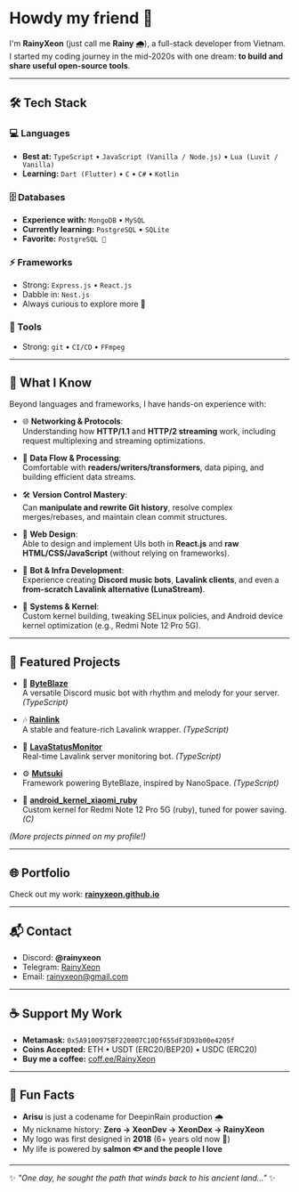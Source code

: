 # Howdy my friend 👋

I'm **RainyXeon** (just call me **Rainy 🌧️**), a full-stack developer from Vietnam.  
I started my coding journey in the mid-2020s with one dream: **to build and share useful open-source tools**.

---

## 🛠️ Tech Stack

### 💻 Languages
- **Best at:** `TypeScript` • `JavaScript (Vanilla / Node.js)` • `Lua (Luvit / Vanilla)`
- **Learning:** `Dart (Flutter)` • `C` • `C#` • `Kotlin`

### 🗄️ Databases
- **Experience with:** `MongoDB` • `MySQL`
- **Currently learning:** `PostgreSQL` • `SQLite`
- **Favorite:** `PostgreSQL 💙`

### ⚡ Frameworks
- Strong: `Express.js` • `React.js`
- Dabble in: `Nest.js`
- Always curious to explore more 🚀

### 🔧 Tools
- Strong: `git` • `CI/CD` • `FFmpeg`

---

## 🧠 What I Know

Beyond languages and frameworks, I have hands-on experience with:

- 🌐 **Networking & Protocols**:  
  Understanding how **HTTP/1.1** and **HTTP/2 streaming** work, including request multiplexing and streaming optimizations.

- 🔄 **Data Flow & Processing**:  
  Comfortable with **readers/writers/transformers**, data piping, and building efficient data streams.

- 🛠️ **Version Control Mastery**:  
  Can **manipulate and rewrite Git history**, resolve complex merges/rebases, and maintain clean commit structures.

- 🎨 **Web Design**:  
  Able to design and implement UIs both in **React.js** and **raw HTML/CSS/JavaScript** (without relying on frameworks).

- 🎵 **Bot & Infra Development**:  
  Experience creating **Discord music bots**, **Lavalink clients**, and even a **from-scratch Lavalink alternative (LunaStream)**.

- 🐧 **Systems & Kernel**:  
  Custom kernel building, tweaking SELinux policies, and Android device kernel optimization (e.g., Redmi Note 12 Pro 5G).

---

## 📂 Featured Projects

- 🎵 **[ByteBlaze](https://github.com/RainyXeon/ByteBlaze)**  
  A versatile Discord music bot with rhythm and melody for your server. *(TypeScript)*

- 🎶 **[Rainlink](https://github.com/RainyXeon/Rainlink)**  
  A stable and feature-rich Lavalink wrapper. *(TypeScript)*

- 📡 **[LavaStatusMonitor](https://github.com/RainyXeon/LavaStatusMonitor)**  
  Real-time Lavalink server monitoring bot. *(TypeScript)*

- ⚙️ **[Mutsuki](https://github.com/RainyXeon/Mutsuki)**  
  Framework powering ByteBlaze, inspired by NanoSpace. *(TypeScript)*

- 🔧 **[android_kernel_xiaomi_ruby](https://github.com/RainyXeon/android_kernel_xiaomi_ruby)**  
  Custom kernel for Redmi Note 12 Pro 5G (ruby), tuned for power saving. *(C)*

*(More projects pinned on my profile!)*

---

## 🌐 Portfolio
Check out my work: [**rainyxeon.github.io**](https://rainyxeon.github.io)

---

## 📬 Contact
- Discord: **@rainyxeon**
- Telegram: [RainyXeon](https://t.me/RainyXeon)
- Email: <rainyxeon@gmail.com>

---

## ☕ Support My Work
- **Metamask:** `0x5A9100975BF220007C10Df655dF3D93b00e4205f`
- **Coins Accepted:** ETH • USDT (ERC20/BEP20) • USDC (ERC20)
- **Buy me a coffee:** [coff.ee/RainyXeon](http://coff.ee/RainyXeon)

---

## 🎲 Fun Facts
- **Arisu** is just a codename for DeepinRain production 🌧️  
- My nickname history: **Zero → XeonDev → XeonDex → RainyXeon**  
- My logo was first designed in **2018** (6+ years old now 🎉)  
- My life is powered by **salmon 🐟 and the people I love**  

---
✨ _"One day, he sought the path that winds back to his ancient land..."_ ✨
